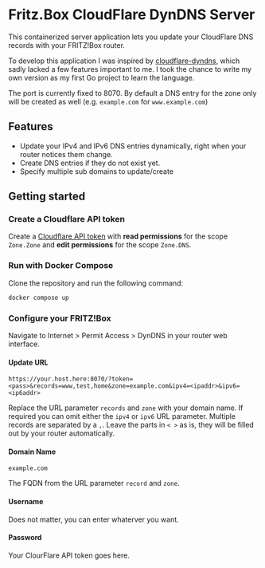 # Fritz.Box CloudFlare DynDNS Server

This containerized server application lets you update your CloudFlare DNS records with your FRITZ!Box router.

To develop this application I was inspired by [cloudflare-dyndns](https://github.com/L480/cloudflare-dyndns/), which sadly lacked a few features important to me.
I took the chance to write my own version as my first Go project to learn the language.

The port is currently fixed to 8070. By default a DNS entry for the zone only will be created as well (e.g. `example.com` for `www.example.com`)

## Features
* Update your IPv4 and IPv6 DNS entries dynamically, right when your router notices them change.
* Create DNS entries if they do not exist yet.
* Specify multiple sub domains to update/create

## Getting started

### Create a Cloudflare API token

Create a [Cloudflare API token](https://dash.cloudflare.com/profile/api-tokens) with **read permissions** for the scope `Zone.Zone` and **edit permissions** for the scope `Zone.DNS`.

### Run with Docker Compose

Clone the repository and run the following command:

```bash
docker compose up
```

### Configure your FRITZ!Box

Navigate to Internet > Permit Access > DynDNS in your router web interface.

#### Update URL
```https://your.host.here:8070/?token=<pass>&records=www,test,home&zone=example.com&ipv4=<ipaddr>&ipv6=<ip6addr>```

Replace the URL parameter `records` and `zone` with your domain name.
If required you can omit either the `ipv4` or `ipv6` URL parameter.
Multiple records are separated by a `,`.
Leave the parts in `< >` as is, they will be filled out by your router automatically.

#### Domain Name
```example.com```

The FQDN from the URL parameter `record` and `zone`.

#### Username

Does not matter, you can enter whaterver you want.

#### Password

Your ClourFlare API token goes here.
